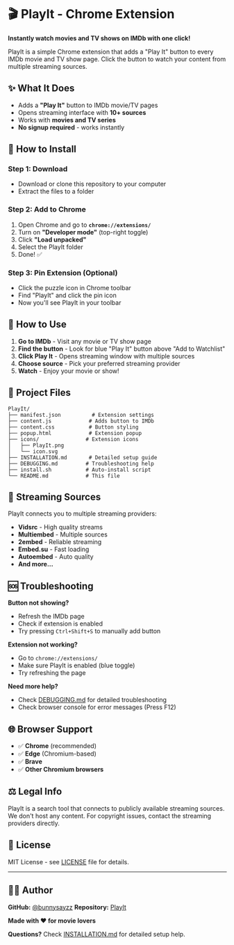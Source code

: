 # 🎬 PlayIt - Chrome Extension

**Instantly watch movies and TV shows on IMDb with one click!**

PlayIt is a simple Chrome extension that adds a "Play It" button to every IMDb movie and TV show page. Click the button to watch your content from multiple streaming sources.

## ✨ What It Does

- Adds a **"Play It"** button to IMDb movie/TV pages
- Opens streaming interface with **10+ sources**
- Works with **movies and TV series**
- **No signup required** - works instantly

## 🚀 How to Install

### Step 1: Download
- Download or clone this repository to your computer
- Extract the files to a folder

### Step 2: Add to Chrome
1. Open Chrome and go to **`chrome://extensions/`**
2. Turn on **"Developer mode"** (top-right toggle)
3. Click **"Load unpacked"**
4. Select the PlayIt folder
5. Done! ✅

### Step 3: Pin Extension (Optional)
- Click the puzzle icon in Chrome toolbar
- Find "PlayIt" and click the pin icon
- Now you'll see PlayIt in your toolbar

## 🎯 How to Use

1. **Go to IMDb** - Visit any movie or TV show page
2. **Find the button** - Look for blue "Play It" button above "Add to Watchlist"
3. **Click Play It** - Opens streaming window with multiple sources
4. **Choose source** - Pick your preferred streaming provider
5. **Watch** - Enjoy your movie or show!

## 📁 Project Files

```
PlayIt/
├── manifest.json          # Extension settings
├── content.js            # Adds button to IMDb
├── content.css           # Button styling
├── popup.html            # Extension popup
├── icons/               # Extension icons
│   ├── PlayIt.png
│   └── icon.svg
├── INSTALLATION.md       # Detailed setup guide
├── DEBUGGING.md         # Troubleshooting help
├── install.sh           # Auto-install script
└── README.md            # This file
```

## 🔧 Streaming Sources

PlayIt connects you to multiple streaming providers:
- **Vidsrc** - High quality streams
- **Multiembed** - Multiple sources
- **2embed** - Reliable streaming
- **Embed.su** - Fast loading
- **Autoembed** - Auto quality
- **And more...**

## 🆘 Troubleshooting

**Button not showing?**
- Refresh the IMDb page
- Check if extension is enabled
- Try pressing `Ctrl+Shift+S` to manually add button

**Extension not working?**
- Go to `chrome://extensions/`
- Make sure PlayIt is enabled (blue toggle)
- Try refreshing the page

**Need more help?**
- Check [DEBUGGING.md](DEBUGGING.md) for detailed troubleshooting
- Check browser console for error messages (Press F12)

## 🌐 Browser Support

- ✅ **Chrome** (recommended)
- ✅ **Edge** (Chromium-based)  
- ✅ **Brave**
- ✅ **Other Chromium browsers**

## ⚖️ Legal Info

PlayIt is a search tool that connects to publicly available streaming sources. We don't host any content. For copyright issues, contact the streaming providers directly.

## 📄 License

MIT License - see [LICENSE](LICENSE) file for details.

---

## 👨‍💻 Author

**GitHub:** [@bunnysayzz](https://github.com/bunnysayzz)
**Repository:** [PlayIt](https://github.com/bunnysayzz/PlayIt.git)

**Made with ❤️ for movie lovers**

**Questions?** Check [INSTALLATION.md](INSTALLATION.md) for detailed setup help.
